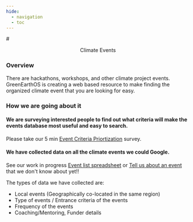 ```yaml
---
hide:
  - navigation
  - toc
---
```

#<center>Climate Events</center>

### Overview
There are hackathons, workshops, and other climate project events.  GreenEarthOS is creating a web based resource to make finding the organized climate event that you are looking for easy.

### How we are going about it

#### We are surveying interested people to find out what criteria will make the events database most useful and easy to search.
Please take our 5 min [Event Criteria Priortization](https://docs.google.com/forms/d/e/1FAIpQLSdqT9wLmk977l09I8Eyo6-fkBOsSB3cYKbm8cYzNMlX00eSVQ/viewform) survey.

#### We have collected data on all the climate events we could Google.  
See our work in progress [Event list spreadsheet](https://docs.google.com/spreadsheets/d/1M_YCauZ57cCHoxYfipm8XpQYX0pMA7mFvYKFGDqbi_0/preview) or [Tell us about an event](https://docs.google.com/forms/d/e/1FAIpQLSdamAqGK__sJzx0E8dIApmP95hNhb8wGTsEs--TmtAPaFVCgA/viewform) that we don't know about yet!!

The types of data we have collected are:
- Local events (Geographically co-located in the same region)
- Type of events / Entrance criteria of the events
- Frequency of the events
- Coaching/Mentoring, Funder details

